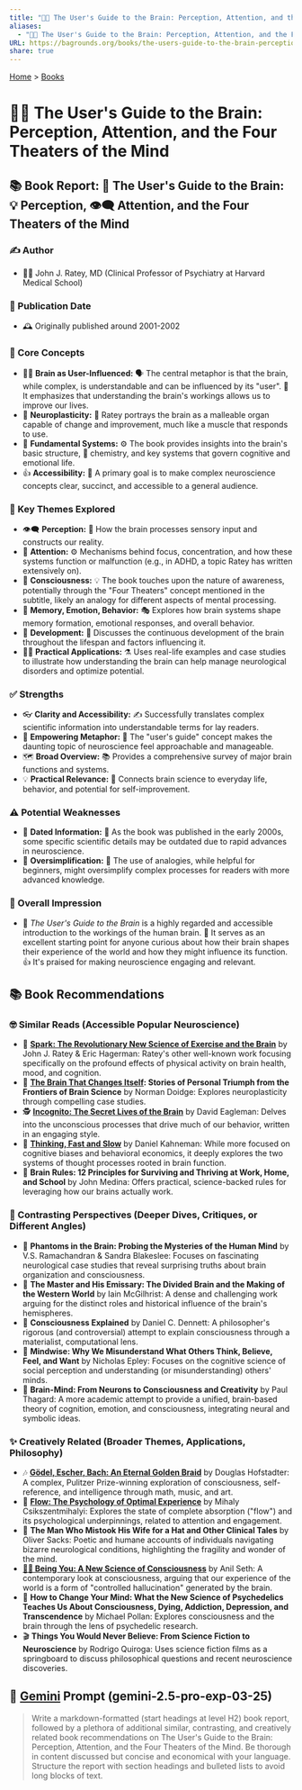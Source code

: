 ```yaml
---
title: "🧠📖 The User's Guide to the Brain: Perception, Attention, and the Four Theaters of the Mind"
aliases:
  - "🧠📖 The User's Guide to the Brain: Perception, Attention, and the Four Theaters of the Mind"
URL: https://bagrounds.org/books/the-users-guide-to-the-brain-perception-attention-and-the-four-theaters-of-the-mind
share: true
---
```

[Home](../index.md) > [Books](./index.md)  
# 🧠📖 The User's Guide to the Brain: Perception, Attention, and the Four Theaters of the Mind  
## 📚 Book Report: 🧠 The User's Guide to the Brain: 💡 Perception, 👁️‍🗨️ Attention, and the Four Theaters of the Mind  
  
### ✍️ Author  
* 🧑‍⚕️ John J. Ratey, MD (Clinical Professor of Psychiatry at Harvard Medical School)  
  
### 📅 Publication Date  
* 🕰️ Originally published around 2001-2002  
  
### 🧠 Core Concepts  
* 🧑‍💻 **Brain as User-Influenced:** 🗣️ The central metaphor is that the brain, while complex, is understandable and can be influenced by its "user". 🔑 It emphasizes that understanding the brain's workings allows us to improve our lives.  
* 💪 **Neuroplasticity:** 🔄 Ratey portrays the brain as a malleable organ capable of change and improvement, much like a muscle that responds to use.  
* 🧱 **Fundamental Systems:** ⚙️ The book provides insights into the brain's basic structure, 🧪 chemistry, and key systems that govern cognitive and emotional life.  
* 👍 **Accessibility:** 🎯 A primary goal is to make complex neuroscience concepts clear, succinct, and accessible to a general audience.  
  
### 🤔 Key Themes Explored  
* 👁️‍🗨️ **Perception:** 💭 How the brain processes sensory input and constructs our reality.  
* 🎯 **Attention:** ⚙️ Mechanisms behind focus, concentration, and how these systems function or malfunction (e.g., in ADHD, a topic Ratey has written extensively on).  
* 🧘 **Consciousness:** 💡 The book touches upon the nature of awareness, potentially through the "Four Theaters" concept mentioned in the subtitle, likely an analogy for different aspects of mental processing.  
* 🧠 **Memory, Emotion, Behavior:** 🎭 Explores how brain systems shape memory formation, emotional responses, and overall behavior.  
* 🌱 **Development:** 👶 Discusses the continuous development of the brain throughout the lifespan and factors influencing it.  
* 🧑‍⚕️ **Practical Applications:** ⚗️ Uses real-life examples and case studies to illustrate how understanding the brain can help manage neurological disorders and optimize potential.  
  
### ✅ Strengths  
* 👓 **Clarity and Accessibility:** ✍️ Successfully translates complex scientific information into understandable terms for lay readers.  
* 🚀 **Empowering Metaphor:** 🔑 The "user's guide" concept makes the daunting topic of neuroscience feel approachable and manageable.  
* 🗺️ **Broad Overview:** 📚 Provides a comprehensive survey of major brain functions and systems.  
* 💡 **Practical Relevance:** 🔗 Connects brain science to everyday life, behavior, and potential for self-improvement.  
  
### ⚠️ Potential Weaknesses  
* 📅 **Dated Information:** 👴 As the book was published in the early 2000s, some specific scientific details may be outdated due to rapid advances in neuroscience.  
* 🙊 **Oversimplification:** 🧩 The use of analogies, while helpful for beginners, might oversimplify complex processes for readers with more advanced knowledge.  
  
### 📝 Overall Impression  
* 🌟 *The User's Guide to the Brain* is a highly regarded and accessible introduction to the workings of the human brain. 🚀 It serves as an excellent starting point for anyone curious about how their brain shapes their experience of the world and how they might influence its function. 👍 It's praised for making neuroscience engaging and relevant.  
  
## 📚 Book Recommendations  
### 🤓 Similar Reads (Accessible Popular Neuroscience)  
* 🏃 **[Spark: The Revolutionary New Science of Exercise and the Brain](./spark-the-revolutionary-new-science-of-exercise-and-the-brain.md)** by John J. Ratey & Eric Hagerman: Ratey's other well-known work focusing specifically on the profound effects of physical activity on brain health, mood, and cognition.  
* 🧠 **[The Brain That Changes Itself](./the-brain-that-changes-itself.md): Stories of Personal Triumph from the Frontiers of Brain Science** by Norman Doidge: Explores neuroplasticity through compelling case studies.  
* 🕵️ **[Incognito: The Secret Lives of the Brain](./incognito.md)** by David Eagleman: Delves into the unconscious processes that drive much of our behavior, written in an engaging style.  
* 🤔 **[Thinking, Fast and Slow](./thinking-fast-and-slow.md)** by Daniel Kahneman: While more focused on cognitive biases and behavioral economics, it deeply explores the two systems of thought processes rooted in brain function.  
* 📝 **Brain Rules: 12 Principles for Surviving and Thriving at Work, Home, and School** by John Medina: Offers practical, science-backed rules for leveraging how our brains actually work.  
  
### 🧐 Contrasting Perspectives (Deeper Dives, Critiques, or Different Angles)  
* 👻 **Phantoms in the Brain: Probing the Mysteries of the Human Mind** by V.S. Ramachandran & Sandra Blakeslee: Focuses on fascinating neurological case studies that reveal surprising truths about brain organization and consciousness.  
* 🧠 **The Master and His Emissary: The Divided Brain and the Making of the Western World** by Iain McGilhrist: A dense and challenging work arguing for the distinct roles and historical influence of the brain's hemispheres.  
* 🧘 **Consciousness Explained** by Daniel C. Dennett: A philosopher's rigorous (and controversial) attempt to explain consciousness through a materialist, computational lens.  
* 🤝 **Mindwise: Why We Misunderstand What Others Think, Believe, Feel, and Want** by Nicholas Epley: Focuses on the cognitive science of social perception and understanding (or misunderstanding) others' minds.  
* 🧠 **Brain-Mind: From Neurons to Consciousness and Creativity** by Paul Thagard: A more academic attempt to provide a unified, brain-based theory of cognition, emotion, and consciousness, integrating neural and symbolic ideas.  
  
### ✨ Creatively Related (Broader Themes, Applications, Philosophy)  
* 🎶 **[Gödel, Escher, Bach: An Eternal Golden Braid](./godel-escher-bach.md)** by Douglas Hofstadter: A complex, Pulitzer Prize-winning exploration of consciousness, self-reference, and intelligence through math, music, and art.  
* 🌊 **[Flow: The Psychology of Optimal Experience](./flow-the-psychology-of-optimal-experience.md)** by Mihaly Csikszentmihalyi: Explores the state of complete absorption ("flow") and its psychological underpinnings, related to attention and engagement.  
* 🎩 **The Man Who Mistook His Wife for a Hat and Other Clinical Tales** by Oliver Sacks: Poetic and humane accounts of individuals navigating bizarre neurological conditions, highlighting the fragility and wonder of the mind.  
* **[👤🧠 Being You: A New Science of Consciousness](./being-you-a-new-science-of-consciousness.md)** by Anil Seth: A contemporary look at consciousness, arguing that our experience of the world is a form of "controlled hallucination" generated by the brain.  
* 🍄 **How to Change Your Mind: What the New Science of Psychedelics Teaches Us About Consciousness, Dying, Addiction, Depression, and Transcendence** by Michael Pollan: Explores consciousness and the brain through the lens of psychedelic research.  
* 🎬 **Things You Would Never Believe: From Science Fiction to Neuroscience** by Rodrigo Quiroga: Uses science fiction films as a springboard to discuss philosophical questions and recent neuroscience discoveries.  
  
## 💬 [Gemini](../software/gemini.md) Prompt (gemini-2.5-pro-exp-03-25)  
> Write a markdown-formatted (start headings at level H2) book report, followed by a plethora of additional similar, contrasting, and creatively related book recommendations on The User's Guide to the Brain: Perception, Attention, and the Four Theaters of the Mind. Be thorough in content discussed but concise and economical with your language. Structure the report with section headings and bulleted lists to avoid long blocks of text.